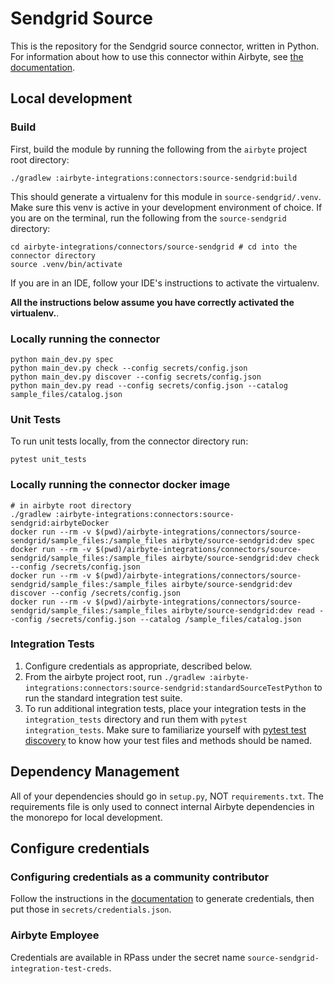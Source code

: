 # Sendgrid Source 

This is the repository for the Sendgrid source connector, written in Python. 
For information about how to use this connector within Airbyte, see [the documentation](https://docs.airbyte.io/integrations/sources/sendgrid).

## Local development
### Build
First, build the module by running the following from the `airbyte` project root directory: 
```
./gradlew :airbyte-integrations:connectors:source-sendgrid:build
```

This should generate a virtualenv for this module in `source-sendgrid/.venv`. Make sure this venv is active in your
development environment of choice. If you are on the terminal, run the following from the `source-sendgrid` directory:
```
cd airbyte-integrations/connectors/source-sendgrid # cd into the connector directory
source .venv/bin/activate
```
If you are in an IDE, follow your IDE's instructions to activate the virtualenv. 

**All the instructions below assume you have correctly activated the virtualenv.**.

### Locally running the connector
```
python main_dev.py spec
python main_dev.py check --config secrets/config.json
python main_dev.py discover --config secrets/config.json
python main_dev.py read --config secrets/config.json --catalog sample_files/catalog.json
```

### Unit Tests
To run unit tests locally, from the connector directory run:
```
pytest unit_tests
```

### Locally running the connector docker image
```
# in airbyte root directory
./gradlew :airbyte-integrations:connectors:source-sendgrid:airbyteDocker
docker run --rm -v $(pwd)/airbyte-integrations/connectors/source-sendgrid/sample_files:/sample_files airbyte/source-sendgrid:dev spec
docker run --rm -v $(pwd)/airbyte-integrations/connectors/source-sendgrid/sample_files:/sample_files airbyte/source-sendgrid:dev check --config /secrets/config.json
docker run --rm -v $(pwd)/airbyte-integrations/connectors/source-sendgrid/sample_files:/sample_files airbyte/source-sendgrid:dev discover --config /secrets/config.json
docker run --rm -v $(pwd)/airbyte-integrations/connectors/source-sendgrid/sample_files:/sample_files airbyte/source-sendgrid:dev read --config /secrets/config.json --catalog /sample_files/catalog.json
```

### Integration Tests 
1. Configure credentials as appropriate, described below.
1. From the airbyte project root, run `./gradlew :airbyte-integrations:connectors:source-sendgrid:standardSourceTestPython` to run the standard integration test suite.
1. To run additional integration tests, place your integration tests in the `integration_tests` directory and run them with `pytest integration_tests`.
   Make sure to familiarize yourself with [pytest test discovery](https://docs.pytest.org/en/latest/goodpractices.html#test-discovery) to know how your test files and methods should be named.

## Dependency Management
All of your dependencies should go in `setup.py`, NOT `requirements.txt`. The requirements file is only used to connect internal Airbyte dependencies in the monorepo for local development.

## Configure credentials
### Configuring credentials as a community contributor
Follow the instructions in the [documentation](https://docs.airbyte.io/integrations/sources/sendgrid) to generate credentials, then put those
in `secrets/credentials.json`.

### Airbyte Employee
Credentials are available in RPass under the secret name `source-sendgrid-integration-test-creds`.
